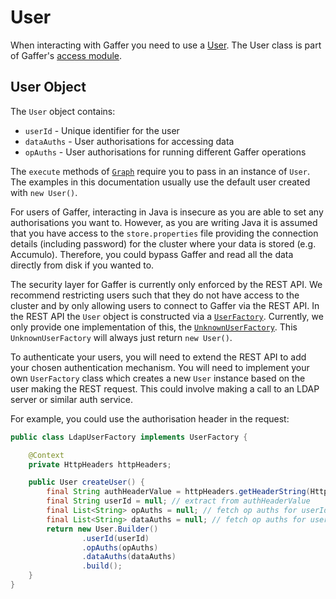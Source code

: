 # User

When interacting with Gaffer you need to use a [User](https://gchq.github.io/Gaffer/uk/gov/gchq/gaffer/user/User.html).
The User class is part of Gaffer's [access module](https://github.com/gchq/Gaffer/tree/master/core/access).

## User Object

The `User` object contains:
- `userId` - Unique identifier for the user
- `dataAuths` - User authorisations for accessing data
- `opAuths` - User authorisations for running different Gaffer operations

The `execute` methods of [`Graph`](graph.md) require you to pass in an instance of `User`.
The examples in this documentation usually use the default user created with `new User()`.

For users of Gaffer, interacting in Java is insecure as you are able to set any authorisations you want to. However, as
you are writing Java it is assumed that you have access to the `store.properties` file providing the connection details
(including password) for the cluster where your data is stored (e.g. Accumulo). Therefore, you could bypass Gaffer and
read all the data directly from disk if you wanted to.

The security layer for Gaffer is currently only enforced by the REST API. We recommend restricting users such that they
do not have access to the cluster and by only allowing users to connect to Gaffer via the REST API. In the REST API the
`User` object is constructed via a [`UserFactory`](https://gchq.github.io/Gaffer/uk/gov/gchq/gaffer/rest/factory/UserFactory.html).
Currently, we only provide one implementation of this, the [`UnknownUserFactory`](https://gchq.github.io/Gaffer/uk/gov/gchq/gaffer/rest/factory/UnknownUserFactory.html).
This `UnknownUserFactory` will always just return `new User()`.

To authenticate your users, you will need to extend the REST API to add your chosen authentication mechanism. You will
need to implement your own `UserFactory` class which creates a new `User` instance based on the user making the REST
request. This could involve making a call to an LDAP server or similar auth service.

For example, you could use the authorisation header in the request:
```java
public class LdapUserFactory implements UserFactory {

    @Context
    private HttpHeaders httpHeaders;

    public User createUser() {
        final String authHeaderValue = httpHeaders.getHeaderString(HttpHeaders.AUTHORIZATION); // add logic to fetch userId
        final String userId = null; // extract from authHeaderValue
        final List<String> opAuths = null; // fetch op auths for userId
        final List<String> dataAuths = null; // fetch op auths for userId
        return new User.Builder()
                .userId(userId)
                .opAuths(opAuths)
                .dataAuths(dataAuths)
                .build();
    }
}
```
